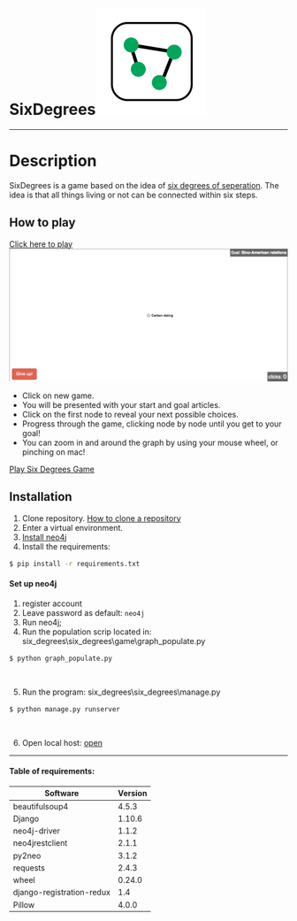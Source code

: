 # SixDegrees![hashids](https://github.com/mcgeorgiev/six_degrees/blob/master/six_degrees/static/img/logo.png)

--- 

# Description

SixDegrees is a game based on the idea of [six degrees of seperation](https://en.wikipedia.org/wiki/Six_degrees_of_separation). The idea is that all things living or not can be connected within six steps.

## How to play

[Click here to play](http://sixdegrees.pythonanywhere.com/)
![hashids](https://github.com/mcgeorgiev/six_degrees/blob/master/six_degrees/static/img/title.gif)
* Click on new game.
* You will be presented with your start and goal articles.
* Click on the first node to reveal your next possible choices.
* Progress through the game, clicking node by node until you get to your goal!
* You can zoom in and around the graph by using your mouse wheel, or pinching on mac!

[Play Six Degrees Game](http://sixdegrees.pythonanywhere.com/)

## Installation

1. Clone repository. [How to clone a repository](https://help.github.com/articles/cloning-a-repository/)
2. Enter a virtual environment.
3. [Install neo4j](https://neo4j.com/download/)
3. Install the requirements:
  
```cmd
$ pip install -r requirements.txt
```
#### Set up neo4j

1. register account
2. Leave password as default: ```neo4j```
3. Run neo4j;
4. Run the population scrip located in: six_degrees\six_degrees\game\graph_populate.py

```
$ python graph_populate.py
```
<br />

5. Run the program: six_degrees\six_degrees\manage.py

```
$ python manage.py runserver
```
<br />

6. Open local host: [open](http://127.0.0.1:8000)
---


#### Table of requirements:

| Software  | Version |
| ------------- | ------------- |
| beautifulsoup4  | 4.5.3  |
| Django  | 1.10.6  |
|    neo4j-driver     |    1.1.2     |
|    neo4jrestclient     |    2.1.1     |
|    py2neo     |    3.1.2    |
|    requests     |    2.4.3     |
|    wheel     |   0.24.0     |
|    django-registration-redux     |    1.4     |
|    Pillow     |   4.0.0     |
